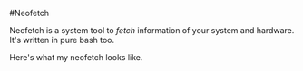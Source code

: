 #Neofetch

Neofetch is a system tool to *fetch* information of your system and hardware. It's written in pure bash too. 

Here's what my neofetch looks like.
